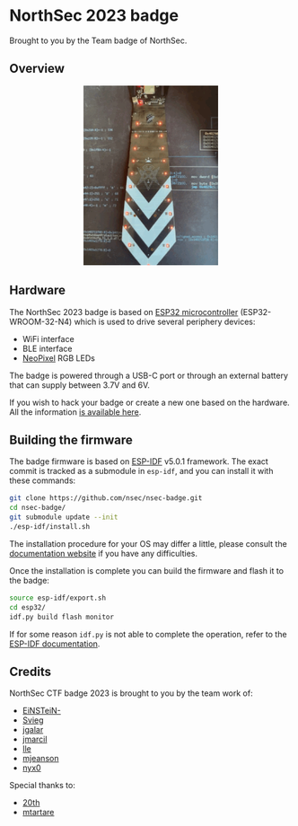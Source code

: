 NorthSec 2023 badge
===================

Brought to you by the Team badge of NorthSec.

## Overview

<p align="center">
  <img src="hw/2023/tie.gif" height="320"> <br>
</p>

## Hardware

The NorthSec 2023 badge is based on
[ESP32 microcontroller](https://www.espressif.com/en/products/socs/esp32)
(ESP32-WROOM-32-N4) which is used to drive several periphery devices:

 - WiFi interface
 - BLE interface
 - [NeoPixel](https://en.wikipedia.org/wiki/Adafruit_Industries#NeoPixel) RGB LEDs

The badge is powered through a USB-C port or through an external battery that
can supply between 3.7V and 6V.

If you wish to hack your badge or create a new one based on the hardware. All
the information [is available here](hw/2023/).

## Building the firmware

The badge firmware is based on
[ESP-IDF](https://www.espressif.com/en/products/sdks/esp-idf) v5.0.1
framework. The exact commit is tracked as a submodule in `esp-idf`, and you
can install it with these commands:

```bash
git clone https://github.com/nsec/nsec-badge.git
cd nsec-badge/
git submodule update --init
./esp-idf/install.sh
```

The installation procedure for your OS may differ a little, please consult the
[documentation website](https://docs.espressif.com/projects/esp-idf/en/stable/esp32/get-started/index.html#installation-step-by-step)
if you have any difficulties.

Once the installation is complete you can build the firmware and flash it to
the badge:

```bash
source esp-idf/export.sh
cd esp32/
idf.py build flash monitor
```

If for some reason `idf.py` is not able to complete the operation, refer to the
[ESP-IDF documentation](https://docs.espressif.com/projects/esp-idf/en/stable/esp32/get-started/index.html#step-9-flash-onto-the-device).

## Credits
NorthSec CTF badge 2023 is brought to you by the team work of:

 - [EiNSTeiN-](https://github.com/EiNSTeiN-)
 - [Svieg](https://github.com/Svieg)
 - [jgalar](https://github.com/jgalar)
 - [jmarcil](https://github.com/jmarcil)
 - [lle](https://github.com/lle)
 - [mjeanson](https://github.com/mjeanson)
 - [nyx0](https://github.com/nyx0)

Special thanks to:
 - [20th](https://github.com/20th)
 - [mtartare](https://github.com/mtartare)
